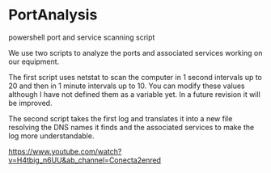 # PortAnalysis
powershell port and service scanning script

We use two scripts to analyze the ports and associated services working on our equipment.

The first script uses netstat to scan the computer in 1 second intervals up to 20 and then in 1 minute intervals up to 10.
You can modify these values although I have not defined them as a variable yet. In a future revision it will be improved.

The second script takes the first log and translates it into a new file resolving the DNS names it finds and the associated services to make the log more understandable.


https://www.youtube.com/watch?v=H4tbig_n6UU&ab_channel=Conecta2enred
